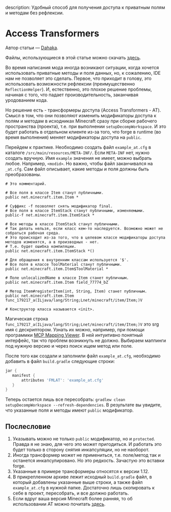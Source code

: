 description: Удобный способ для получения доступа к приватным полям и методам без рефлексии.

# Access Transformers

Автор статьи — [Dahaka](https://forum.mcmodding.ru/members/dahaka.4288/).

Файлы, использующиеся в этой статье можно скачать [здесь](root.zip).

Во время написания мода иногда возникают ситуации, когда хочется использовать приватные методы и поля данных, но, к сожалению, IDE нам не позволяет это сделать. Первое, что приходит в голову, это использовать возможности рефлексии (преимущественно `ReflectionHelper`). И, естественно, это плохое решение проблемы, начиная с того, что падает производительность, заканчивая уродованием кода.

Но решение есть - трансформеры доступа (Access Transformers - AT). Смысл в том, что они позволяют изменить модификаторы доступа к полям и методам в исходниках Minecraft сразу при сборке рабочего пространства (проекта), т.е. при выполнении `setupDecompWorkspace`. И это будет работать в отдельном клиенте из-за того, что forge в runtime (во время выполнения) меняет модификаторы доступа на `public`.

Перейдем к практике.
Необходимо создать файл `example_at.cfg` в каталоге `/src/main/resources/META-INF/`. Если `META-INF` нет, нужно создать вручную. Имя `example` значения не имеет, можно выбрать любое. Например, `<modid>`. Но важно, чтобы файл заканчивался на `_at.cfg`. Сам файл описывает, какие методы и поля должны быть преобразованы.

```
# Это комментарий.

# Все поля в классе Item станут публичными.
public net.minecraft.item.Item *

# Суффикс -f позволяет снять модификатор final.
# Все поля в классе ItemStack станут публичными, изменяемыми.
public-f net.minecraft.item.ItemStack *

# Все методы в классе ItemStack станут публичными.
# Так делать нельзя, если класс кем-то наследуется. Возможно может не собраться рабочая среда.
# Это происходит из-за того, что в целевом классе модификаторы доступа методов изменятся, а в производных - нет.
# Т.е. будет ошибка компиляции.
public net.minecraft.item.ItemStack *()

# Для обращения к внутренним классам используется '$'.
# Все поля в классе ToolMaterial станут публичными.
public net.minecraft.item.Item$ToolMaterial *

# Поле unlocalizedName в классе Item станет публичным.
public net.minecraft.item.Item field_77774_bZ

# Метод Item#registerItem(int, String, Item) станет публичным.
public net.minecraft.item.Item func_179217_a(ILjava/lang/String;Lnet/minecraft/item/Item;)V

# Конструктор класса называется <init>.
```

Магическая строка `func_179217_a(ILjava/lang/String;Lnet/minecraft/item/Item;)V` это srg имя с дескриптором. Узнать их можно, например, при помощи программки [MCP Mapping Viewer](http://bspk.rs/MC/MCPMappingViewer/index.html). В ней интуитивно понятный интерфейс, так что проблем возникнуть не должно. Выбираем маппинги под нужную версию и через поиск ищем метод или поле.

После того как создали и заполнили файл `example_at.cfg`, необходимо добавить в файл `build.gradle` следующие строки:

```groovy
jar {
   manifest {
       attributes 'FMLAT': 'example_at.cfg'
   }
}
```

Теперь остается лишь все пересобрать: `gradlew clean setupDecompWorkspace --refresh-dependencies`. В результате вы увидите, что указанные поля и методы имеют `public` модификатор.

## Послесловие

1. Указывать можно не только `public` модификатор, но и `protected`. Правда я не знаю, для чего это может пригодиться. И работать это будет только в сторону снятия инкапсуляции, но не наоборот.
2. Иногда трансформер может не примениться, т.е. поле/метод так и останется инкапсулировано. Но это редкость. Зачастую это вставки forge.
3. Указанные в примере трансформеры относятся к версии 1.12.
4. В прикрепленном архиве лежит исходный `build.gradle` файл, в который добавлены указанные выше строки, а также файл `example_at.cfg` в нужной папке. Достаточно лишь скопировать к себе в проект, пересобрать, и все должно работать.
5. Если вдруг ваша версия Minecraft более ранняя, то об использовании AT можно почитать [здесь](https://web.archive.org/web/20160906133747/http://www.minecraftforge.net/wiki/Using_Access_Transformers).